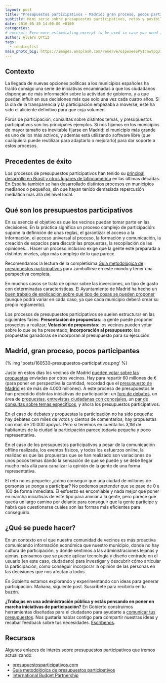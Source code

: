 ```yaml
---
layout: post
title: "Presupuestos participativos - Madrid: gran proceso, pocos participantes ¿Qué más se puede hacer? (1 de 3)"
subtitle: Mini serie sobre presupuestos participativos, retos y posibilidades para articular la participación
date: 2016-05-30 14:00:00 +0100
categories: 
# excerpt: Even more estimulating excerpt to be used in case you need it. 
author: Álvaro Ortiz
tags:
  - readinglist
main_photo_big: https://images.unsplash.com/reserve/oIpwxeeSPy1cnwYpqJ1w_Dufer%20Collateral%20test.jpg?crop=entropy&fit=crop&fm=jpg&h=900&ixjsv=2.1.0&ixlib=rb-0.3.5&q=80&w=1600
---
```


## Contexto 

La llegada de nuevas opciones políticas a los municipios españoles ha traído consigo una serie de iniciativas encaminadas a que los ciudadanos dispongan de más información sobre la actividad de gobierno, y a que puedan influir en sus decisiones más que solo una vez cada cuatro años. Si la ola de la transparencia y la participación empezaba a moverse, este ha sido el aliciente definitivo para que coja volumen. 

Foros de participación, consultas sobre distintos temas, y presupuestos participativos son los principales ejemplos. Si nos fijamos en los municipios de mayor tamaño es inevitable fijarse en Madrid: el municipio más grande es uno de los más activos, y además está utilizando software libre (que cualquiera puede reutilizar para adaptarlo o mejorarlo) para dar soporte a estos procesos.

## Precedentes de éxito

Los procesos de presupuestos participativos han tenido su [principal desarrollo en Brasil y otros lugares de latinoamérica](https://es.wikipedia.org/wiki/Presupuesto_participativo#Presupuestos_Participativos_en_Porto_Alegre) en las últimas décadas. En España también se han desarrollado distintos procesos en municipios medianos o pequeños, sin que hayan tenido demasiada repercusión mediática más allá del nivel local. 


## Qué son los presupuestos participativos

En su esencia el objetivo es que los vecinos puedan tomar parte en las decisiones. En la práctica significa un proceso complejo de participación: supone la definición de unas reglas, el garantizar el acceso a la información, el acceso universal al proceso, la formación y comunicación, la creación de espacios para discutir las propuestas, la recopilación de las opiniones... Hacer un proceso inclusivo exige que la gente esté preparada a distintos niveles, algo más complejo de lo que parece. 

Recomendamos la lectura de la completísima [Guía metodológica de presupuestos participativos](http://www.presupuestosparticipativos.com/Gu%C3%ADa-metodol%C3%B3gica-de-presupuestos-partic/_C3VTDDatmVEmYYYsYdvRIsil_ngZxyrxbR-Co1vM8dPZXii7nhO1eoDdtJ5vvY_Q) para zambullirse en este mundo y tener una perspectiva completa.

En muchos casos se trata de opinar sobre las inversiones, un tipo de gasto con determinadas características. El Ayuntamiento de Madrid ha hecho un [buen trabajo de explicación sobre qué tipo de cosas se pueden proponer](https://decide.madrid.es/participatory_budget_info#21) (aunque podrá variar en cada caso, ya que cada municipio deberá crear su propio reglamento).

Los procesos de presupuestos participativos se suelen estructurar en las siguientes fases: **Presentación de propuestas**: la gente puede proponer proyectos a realizar; **Votación de propuestas**: los vecinos pueden votar sobre lo que se ha presentado; **Incorporación al presupuesto**: las propuestas ganadoras se incorporan al presupuesto para su ejecución.


## Madrid, gran proceso, pocos participantes

{% img 'posts/160530-presupuestos-participativos.png' %}

Justo en estos días los vecinos de Madrid [pueden votar sobre las propuestas](https://decide.madrid.es/participatory_budget) enviadas por otros vecinos. Hay para repartir 60 millones de € (para poner en perspectiva la cantidad, recordad que el [presupuesto de Madrid](https://presupuestos.gobierto.es/places/madrid/2015) es de más de 4.000 millones). A este proceso de presupuestos le han precedido distintas iniciativas de participación: un [foro de debates](https://decide.madrid.es/debates), un área de [propuestas](https://decide.madrid.es/proposals), [entrevistas ciudadanas con concejales](https://decide.madrid.es/debates?order=created_at&page=1&search=%23T%C3%BAPreguntas&utf8=%E2%9C%93), un [par de consultas sobre temas específicos](), y ahora los presupuestos participativos.

En el caso de debates y propuestas la participación no ha sido pequeña: hay debates con miles de votos y cientos de comentarios; hay propuestas con más de 20.000 apoyos. Pero si tenemos en cuenta los 3,1M de habitantes de la ciudad la participación parece todavía pequeña y poco representativa. 

En el caso de los presupuestos participativos a pesar de la comunicación offline realizada, los eventos físicos, y todos los esfuerzos online, la realidad es que las propuestas que se han realizado son variaciones de unos pocos temas dando la sensación de que se puede y se debe llegar mucho más allá para canalizar la opinión de la gente de una forma representativa.

El reto no es pequeño: ¿cómo conseguir que una ciudad de millones de personas se ponga a participar? No podemos pretender que se pase de 0 a 100 de forma inmediata. El esfuerzo es encomiable y nada mejor que poner en marcha iniciativas de este tipo para animar a la gente, pero parece que queda un largo camino por delante para conseguir que la gente participe y habrá que cuestionarse cuáles son las formas más eficientes para conseguirlo.


## ¿Qué se puede hacer?

En un contexto en el que nuestra comunidad de vecinos es más proactiva comunicando información económica que nuestro municipio, donde no hay cultura de participación, y donde sentimos a las administraciones lejanas y ajenas, pensamos que se puede aplicar tecnología y diseño centrado en el usuario (en este caso, ciudadano) para investigar y descubrir cómo articular la participación, cómo conseguir incorporar la opinión de las personas en las decisiones que nos afectan a todos.

En Gobierto estamos explorando y experimentando con ideas para generar participación. Mañana, siguiente post. Suscríbete para recibirlo en tu buzón.

**¿Trabajas en una administración pública y estás pensando en poner en marcha iniciativas de participación?** En Gobierto construimos herramientas diseñadas para el ciudadano para ayudarte a [comunicar tus presupuestos](/visualizacion_presupuestos_municipales). Nos gustaría hablar contigo para compartir nuestras ideas y recabar feedback sobre tus necesidades. [Escríbenos](mailto:info@gobierto.es).



## Recursos

Algunos enlaces de interés sobre presupuestos participativos que iremos actualizando: 

- [presupuestosparticipativos.com](presupuestosparticipativos.com)
- [Guía metodológica de presupuestos participativos](http://www.presupuestosparticipativos.com/Gu%C3%ADa-metodol%C3%B3gica-de-presupuestos-partic/_C3VTDDatmVEmYYYsYdvRIsil_ngZxyrxbR-Co1vM8dPZXii7nhO1eoDdtJ5vvY_Q)
- [International Budget Partnership](http://www.internationalbudget.org/)

